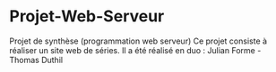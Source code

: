 # Projet-Web-Serveur
Projet de synthèse (programmation web serveur) Ce projet consiste à réaliser un site web de séries.
Il a été réalisé en duo : Julian Forme - Thomas Duthil
